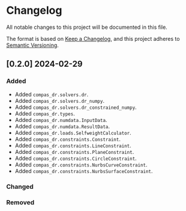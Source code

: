 # Changelog

All notable changes to this project will be documented in this file.

The format is based on [Keep a Changelog](https://keepachangelog.com/en/1.0.0/),
and this project adheres to [Semantic Versioning](https://semver.org/spec/v2.0.0.html).

## [0.2.0] 2024-02-29

### Added

* Added `compas_dr.solvers.dr`.
* Added `compas_dr.solvers.dr_numpy`.
* Added `compas_dr.solvers.dr_constrained_numpy`.
* Added `compas_dr.types`.
* Added `compas_dr.numdata.InputData`.
* Added `compas_dr.numdata.ResultData`.
* Added `compas_dr.loads.SelfweightCalculator`.
* Added `compas_dr.constraints.Constraint`.
* Added `compas_dr.constraints.LineConstraint`.
* Added `compas_dr.constraints.PlaneConstraint`.
* Added `compas_dr.constraints.CircleConstraint`.
* Added `compas_dr.constraints.NurbsCurveConstraint`.
* Added `compas_dr.constraints.NurbsSurfaceConstraint`.

### Changed

### Removed
